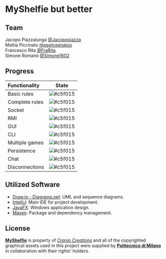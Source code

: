 # MyShelfie but better

## Team
Jacopo Piazzalunga [@Jacopopiazza](https://github.com/Jacopopiazza)<br>
Mattia Piccinato [@peetceenatoo](https://github.com/peetceenatoo)<br>
Francesco Rita [@FraRita](https://github.com/FraRita)<br>
Simone Romanò [@Simone1602](https://github.com/Simone1602)<br>

## Progress

| Functionality | State |
|:-----------------------|:------------------------------------:|
| Basic rules | ![#c5f015](https://placehold.it/15/ffdd00/ffdd00) |
| Complete rules | ![#c5f015](https://placehold.it/15/ffdd00/ffdd00) |
| Socket | ![#c5f015](https://placehold.it/15/ffdd00/ffdd00) |
| RMI | ![#c5f015](https://placehold.it/15/ffdd00/ffdd00) |
| GUI | ![#c5f015](https://placehold.it/15/ffdd00/ffdd00) |
| CLI | ![#c5f015](https://placehold.it/15/ffdd00/ffdd00)|
| Multiple games | ![#c5f015](https://placehold.it/15/ffdd00/ffdd00) |
| Persistence | ![#c5f015](https://placehold.it/15/f03c15/f03c15) |
| Chat | ![#c5f015](https://placehold.it/15/ffdd00/ffdd00) |
| Disconnections | ![#c5f015](https://placehold.it/15/ffdd00/ffdd00) |

<!--
[![RED](https://placehold.it/15/f03c15/f03c15)](#)
[![YELLOW](https://placehold.it/15/ffdd00/ffdd00)](#)
[![GREEN](https://placehold.it/15/44bb44/44bb44)](#)
-->

## Utilized Software

* [Draw.io - Diagrams.net](https://app.diagrams.net/): UML and sequence diagrams.
* [IntelliJ](https://www.jetbrains.com/idea/): Main IDE for project development.
* [JavaFX](https://openjfx.io/): Windows application design.
* [Maven](https://maven.apache.org/): Package and dependency management.

## License

[**MyShelfie**](https://www.craniocreations.it/prodotto/my-shelfie) is property of [_Cranio Creations_] and all of the copyrighted graphical assets used in this project were supplied by [**Politecnico di Milano**] in collaboration with their rights' holders.

[_Cranio Creations_]: https://www.craniocreations.it/
[**Politecnico di Milano**]: https://www.polimi.it/
